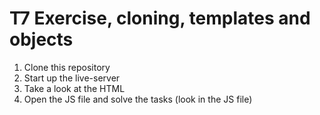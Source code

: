# T7 Exercise, cloning, templates and objects


1. Clone this repository
2. Start up the live-server
3. Take a look at the HTML
4. Open the JS file and solve the tasks (look in the JS file)
